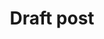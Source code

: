 ---
layout: post
title: Draft post
tags: misc
categories: travel
thumbnail: chatsworth-thumbnail.jpeg
---